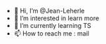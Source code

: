 - 👋 Hi, I’m @Jean-Leherle
- 👀 I’m interested in learn more
- 🌱 I’m currently learning TS
- 📫 How to reach me : mail

<!---
Jean-Leherle/Jean-Leherle is a ✨ special ✨ repository because its `README.md` (this file) appears on your GitHub profile.
You can click the Preview link to take a look at your changes.
--->
